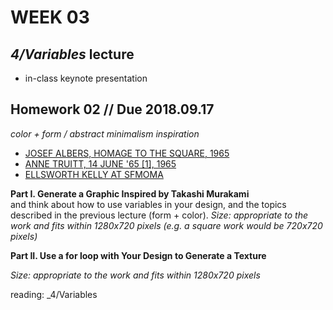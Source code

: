 # WEEK 03 

## _4/Variables_ lecture
- in-class keynote presentation

## Homework 02 // Due 2018.09.17
_color + form / abstract minimalism inspiration_  
- [JOSEF ALBERS, HOMAGE TO THE SQUARE, 1965](http://www.albersfoundation.org/art/josef-albers/paintings/homages-to-the-square/index/)  
- [ANNE TRUITT, 14 JUNE '65 [1], 1965](https://www.matthewmarks.com/new-york/exhibitions/2015-09-11_anne-truitt-in-japan/works-in-exhibition/)  
- [ELLSWORTH KELLY AT SFMOMA](https://www.sfmoma.org/artist/Ellsworth_Kelly)

**Part I. Generate a Graphic Inspired by Takashi Murakami**  
and think about how to use variables in your design, and the topics described in the previous lecture (form + color).
_Size: appropriate to the work and fits within 1280x720 pixels (e.g. a square work would be 720x720 pixels)_  

**Part II. Use a for loop with Your Design to Generate a Texture**  

_Size: appropriate to the work and fits within 1280x720 pixels_  

reading: _4/Variables 
